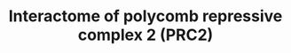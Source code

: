 ---
annotations:
- id: PW:0000004
  parent: regulatory pathway
  type: Pathway Ontology
  value: regulatory pathway
authors:
- Mkutmon
- MaintBot
- Jmelius
description: A proposed interactome of Polycomb repressive complex 2 (PRC2), based
  on proteomics.
last-edited: 2016-08-12
organisms:
- Bos taurus
redirect_from:
- /index.php/Pathway:WP3136
- /instance/WP3136
- /instance/WP3136_r88673
revision: r88673
schema-jsonld:
- '@context': https://schema.org/
  '@id': https://wikipathways.github.io/pathways/WP3136.html
  '@type': Dataset
  creator:
    '@type': Organization
    name: WikiPathways
  description: A proposed interactome of Polycomb repressive complex 2 (PRC2), based
    on proteomics.
  keywords:
  - AEBP2
  - BCLAF1
  - EED
  - ELL
  - EZH1
  - EZH2
  - JARID2
  - MORC3
  - MTF2
  - RBBP4
  - RBBP7
  - SETX
  - STK38
  - SUZ12
  - THRAP3
  - TRIM35
  license: CC0
  name: 'Interactome of polycomb repressive complex 2 (PRC2) '
seo: CreativeWork
title: 'Interactome of polycomb repressive complex 2 (PRC2) '
wpid: WP3136
---